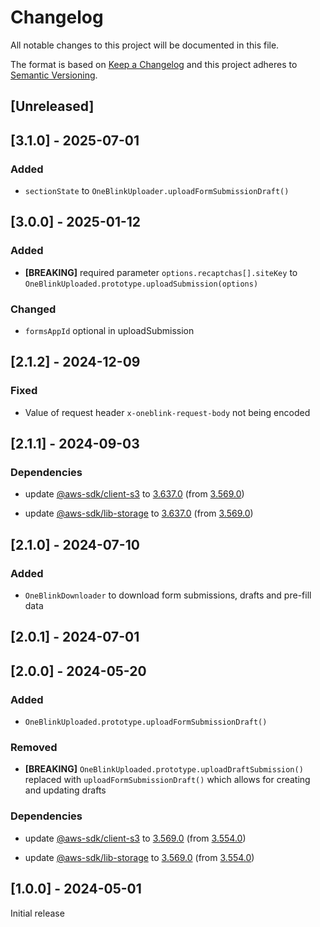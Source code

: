 # Changelog

All notable changes to this project will be documented in this file.

The format is based on [Keep a Changelog](http://keepachangelog.com/en/1.0.0/)
and this project adheres to [Semantic Versioning](http://semver.org/spec/v2.0.0.html).

## [Unreleased]

## [3.1.0] - 2025-07-01

### Added

- `sectionState` to `OneBlinkUploader.uploadFormSubmissionDraft()`

## [3.0.0] - 2025-01-12

### Added

- **[BREAKING]** required parameter `options.recaptchas[].siteKey` to `OneBlinkUploaded.prototype.uploadSubmission(options)`

### Changed

- `formsAppId` optional in uploadSubmission

## [2.1.2] - 2024-12-09

### Fixed

- Value of request header `x-oneblink-request-body` not being encoded

## [2.1.1] - 2024-09-03

### Dependencies

- update [@aws-sdk/client-s3](https://www.npmjs.com/package/@aws-sdk/client-s3) to [3.637.0](https://github.com/aws/aws-sdk-js-v3/releases/tag/v3.637.0) (from [3.569.0](https://github.com/aws/aws-sdk-js-v3/releases/tag/v3.569.0))

- update [@aws-sdk/lib-storage](https://www.npmjs.com/package/@aws-sdk/lib-storage) to [3.637.0](https://github.com/aws/aws-sdk-js-v3/releases/tag/v3.637.0) (from [3.569.0](https://github.com/aws/aws-sdk-js-v3/releases/tag/v3.569.0))

## [2.1.0] - 2024-07-10

### Added

- `OneBlinkDownloader` to download form submissions, drafts and pre-fill data

## [2.0.1] - 2024-07-01

## [2.0.0] - 2024-05-20

### Added

- `OneBlinkUploaded.prototype.uploadFormSubmissionDraft()`

### Removed

- **[BREAKING]** `OneBlinkUploaded.prototype.uploadDraftSubmission()` replaced with `uploadFormSubmissionDraft()` which allows for creating and updating drafts

### Dependencies

- update [@aws-sdk/client-s3](https://www.npmjs.com/package/@aws-sdk/client-s3) to [3.569.0](https://github.com/aws/aws-sdk-js-v3/blob/master/CHANGELOG.md) (from [3.554.0](https://github.com/aws/aws-sdk-js-v3/blob/master/CHANGELOG.md))

- update [@aws-sdk/lib-storage](https://www.npmjs.com/package/@aws-sdk/lib-storage) to [3.569.0](https://github.com/aws/aws-sdk-js-v3/blob/master/CHANGELOG.md) (from [3.554.0](https://github.com/aws/aws-sdk-js-v3/blob/master/CHANGELOG.md))

## [1.0.0] - 2024-05-01

Initial release
